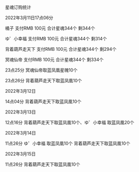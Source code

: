星魂订购统计

2022年3月11日17点06分

橘子 支付RMB 100元   合计星魂344个 剩344个

ゆ゜小幸福 支付RMB 100元 合计星魂344个 剩314个

背着葫芦走天下 支付RMB 100元 合计星魂344个 剩294个

冥魂仙帝 支付RMB 100元 合计星魂344个 剩334个


23点25分 冥魂仙帝取蓝凤凰星魄10个

23点26分 背着葫芦走天下取蓝凤凰10个

2022年3月12日

14点04分 背着葫芦走天下取蓝凤凰10个

2022年3月13日

12点16分 背着葫芦走天下取蓝凤凰10个、ゆ゜小幸福 取蓝凤凰20个

2022年3月14日

11点26分 ゆ゜小幸福 取蓝凤凰10个  背着葫芦走天下取蓝凤凰10个

2022年3月15日

11点26分 背着葫芦走天下取蓝凤凰10个
